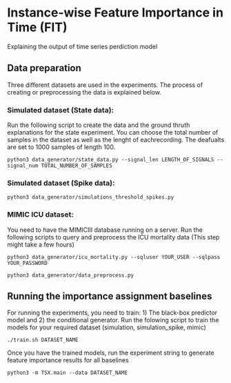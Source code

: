 # Instance-wise Feature Importance in Time (FIT)

Explaining the output of time series perdiction model

## Data preparation
Three different datasets are used in the experiments. The process of creating or preprocessing the data is explained below.


### Simulated dataset (State data):
Run the following script to create the data and the ground thruth explanations for the state experiment. You can choose the total number of samples in the dataset as well as the lenght of eachrecording. The deafualts are set to 1000 samples of length 100.
```
python3 data_generator/state_data.py --signal_len LENGTH_OF_SIGNALS --signal_num TOTAL_NUMBER_OF_SAMPLES
```

### Simulated dataset (Spike data):
```
python3 data_generator/simulations_threshold_spikes.py 
```

### MIMIC ICU dataset:
You need to have the MIMICIII database running on a server. Run the following scripts to query and preprocess the ICU mortality data (This step might take a few hours)
```
python3 data_generator/icu_mortality.py --sqluser YOUR_USER --sqlpass YOUR_PASSWORD
```
```
python3 data_generator/data_preprocess.py
```

## Running the importance assignment baselines
For running the experiments, you need to train: 1) The black-box predictor model and 2) the conditional generator. Run the folowing script to train the models for your required dataset (simulation, simulation_spike, mimic)
```
./train.sh DATASET_NAME
```
Once you have the trained models, run the experiment string to generate feature importance results for all baselines
```
python3 -m TSX.main --data DATASET_NAME
```
